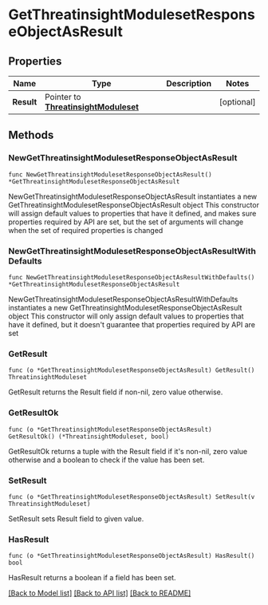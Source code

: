 # GetThreatinsightModulesetResponseObjectAsResult

## Properties

Name | Type | Description | Notes
------------ | ------------- | ------------- | -------------
**Result** | Pointer to [**ThreatinsightModuleset**](ThreatinsightModuleset.md) |  | [optional] 

## Methods

### NewGetThreatinsightModulesetResponseObjectAsResult

`func NewGetThreatinsightModulesetResponseObjectAsResult() *GetThreatinsightModulesetResponseObjectAsResult`

NewGetThreatinsightModulesetResponseObjectAsResult instantiates a new GetThreatinsightModulesetResponseObjectAsResult object
This constructor will assign default values to properties that have it defined,
and makes sure properties required by API are set, but the set of arguments
will change when the set of required properties is changed

### NewGetThreatinsightModulesetResponseObjectAsResultWithDefaults

`func NewGetThreatinsightModulesetResponseObjectAsResultWithDefaults() *GetThreatinsightModulesetResponseObjectAsResult`

NewGetThreatinsightModulesetResponseObjectAsResultWithDefaults instantiates a new GetThreatinsightModulesetResponseObjectAsResult object
This constructor will only assign default values to properties that have it defined,
but it doesn't guarantee that properties required by API are set

### GetResult

`func (o *GetThreatinsightModulesetResponseObjectAsResult) GetResult() ThreatinsightModuleset`

GetResult returns the Result field if non-nil, zero value otherwise.

### GetResultOk

`func (o *GetThreatinsightModulesetResponseObjectAsResult) GetResultOk() (*ThreatinsightModuleset, bool)`

GetResultOk returns a tuple with the Result field if it's non-nil, zero value otherwise
and a boolean to check if the value has been set.

### SetResult

`func (o *GetThreatinsightModulesetResponseObjectAsResult) SetResult(v ThreatinsightModuleset)`

SetResult sets Result field to given value.

### HasResult

`func (o *GetThreatinsightModulesetResponseObjectAsResult) HasResult() bool`

HasResult returns a boolean if a field has been set.


[[Back to Model list]](../README.md#documentation-for-models) [[Back to API list]](../README.md#documentation-for-api-endpoints) [[Back to README]](../README.md)


